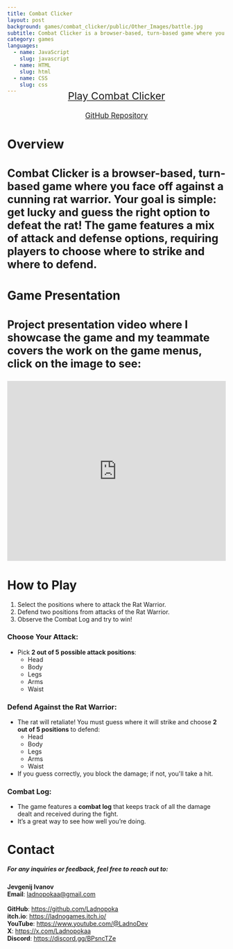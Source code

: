 ```yaml
---
title: Combat Clicker
layout: post
background: games/combat_clicker/public/Other_Images/battle.jpg  
subtitle: Combat Clicker is a browser-based, turn-based game where you face off against a cunning rat warrior. Outthink and outmaneuver the rat to claim victory!
category: games
languages: 
  - name: JavaScript
    slug: javascript
  - name: HTML
    slug: html
  - name: CSS
    slug: css
---
```


<div style="text-align: center; margin-top: -20px; margin-bottom: 25px; scale: 1.4">
  <a href="/games/combat_clicker/views/index.html" target="_blank" class="btn btn-primary" style="padding: 10px 20px; font-size: 1.2em;">Play Combat Clicker</a>
</div>

<div style="text-align: center; margin-top: 0px; margin-bottom: 25px; scale: 1">
  <a href="https://github.com/Ladnopoka/combat_clicker_game" target="_blank" class="btn btn-primary" style="padding: 10px 20px; font-size: 1.2em;">GitHub Repository</a>
</div>

# Overview
<h3 style="font-size: 25px">
  Combat Clicker is a browser-based, turn-based game where you face off against a cunning rat warrior. Your goal is simple: get lucky and guess the right option to defeat the rat! The game features a mix of attack and defense options, requiring players to choose where to strike and where to defend.
</h3>

# Game Presentation
<h3 style="font-size: 25px">
  Project presentation video where I showcase the game and my teammate covers the work on the game menus, click on the image to see:
</h3>
<div style="display: flex; justify-content: center; align-items: center; margin: 20px 0;">
    <iframe width="660" height="415" src="https://www.youtube.com/embed/Mptg1MEHPik?si=Go7BpwS23VTs78SS" 
        title="Combat Clicker" 
        frameborder="0" 
        allow="accelerometer; autoplay; clipboard-write; encrypted-media; gyroscope; picture-in-picture; web-share" 
        referrerpolicy="strict-origin-when-cross-origin" 
        allowfullscreen>
    </iframe>
</div>

# How to Play
1. Select the positions where to attack the Rat Warrior.
2. Defend two positions from attacks of the Rat Warrior.
3. Observe the Combat Log and try to win!

### Choose Your Attack:
- Pick **2 out of 5 possible attack positions**:
  - Head
  - Body
  - Legs
  - Arms
  - Waist

### Defend Against the Rat Warrior:
- The rat will retaliate! You must guess where it will strike and choose **2 out of 5 positions** to defend:
  - Head
  - Body
  - Legs
  - Arms
  - Waist
- If you guess correctly, you block the damage; if not, you'll take a hit.

### Combat Log:
- The game features a **combat log** that keeps track of all the damage dealt and received during the fight.
- It’s a great way to see how well you’re doing.

# Contact
##### For any inquiries or feedback, feel free to reach out to:

**Jevgenij Ivanov** <br>
**Email**: ladnopokaa@gmail.com <br><br>
**GitHub**: https://github.com/Ladnopoka <br>
**itch.io**: https://ladnogames.itch.io/ <br>
**YouTube**: https://www.youtube.com/@LadnoDev <br>
**X**: https://x.com/Ladnopokaa <br>
**Discord**: https://discord.gg/BPsncTZe
